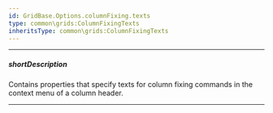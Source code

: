 ```yaml
---
id: GridBase.Options.columnFixing.texts
type: common\grids:ColumnFixingTexts
inheritsType: common\grids:ColumnFixingTexts
---
```

---
##### shortDescription
Contains properties that specify texts for column fixing commands in the context menu of a column header.

---
